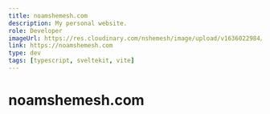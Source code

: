 ```yaml
---
title: noamshemesh.com
description: My personal website.
role: Developer
imageUrl: https://res.cloudinary.com/nshemesh/image/upload/v1636022984/noamshemesh.com/noamshemesh.png
link: https://noamshemesh.com
type: dev
tags: [typescript, sveltekit, vite]
---
```


# noamshemesh.com
